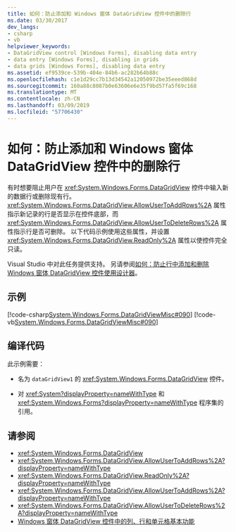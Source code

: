 ```yaml
---
title: 如何：防止添加和 Windows 窗体 DataGridView 控件中的删除行
ms.date: 03/30/2017
dev_langs:
- csharp
- vb
helpviewer_keywords:
- DataGridView control [Windows Forms], disabling data entry
- data entry [Windows Forms], disabling in grids
- data grids [Windows Forms], disabling data entry
ms.assetid: ef9539ce-539b-404e-84b6-ac282b64b88c
ms.openlocfilehash: c1e1d29cc7b13d34542a12050972be35eeed868d
ms.sourcegitcommit: 160a88c8087b0e63606e6e35f9bd57fa5f69c168
ms.translationtype: MT
ms.contentlocale: zh-CN
ms.lasthandoff: 03/09/2019
ms.locfileid: "57706430"
---
```

# <a name="how-to-prevent-row-addition-and-deletion-in-the-windows-forms-datagridview-control"></a>如何：防止添加和 Windows 窗体 DataGridView 控件中的删除行
有时想要阻止用户在 <xref:System.Windows.Forms.DataGridView> 控件中输入新的数据行或删除现有行。 <xref:System.Windows.Forms.DataGridView.AllowUserToAddRows%2A> 属性指示新记录的行是否显示在控件底部，而 <xref:System.Windows.Forms.DataGridView.AllowUserToDeleteRows%2A> 属性指示行是否可删除。 以下代码示例使用这些属性，并设置 <xref:System.Windows.Forms.DataGridView.ReadOnly%2A> 属性以使控件完全只读。  
  
 Visual Studio 中对此任务提供支持。 另请参阅[如何：防止行中添加和删除 Windows 窗体 DataGridView 控件使用设计器](prevent-row-addition-and-deletion-in-the-datagrid-using-the-designer.md)。  
  
## <a name="example"></a>示例  
 [!code-csharp[System.Windows.Forms.DataGridViewMisc#090](~/samples/snippets/csharp/VS_Snippets_Winforms/System.Windows.Forms.DataGridViewMisc/CS/datagridviewmisc.cs#090)]
 [!code-vb[System.Windows.Forms.DataGridViewMisc#090](~/samples/snippets/visualbasic/VS_Snippets_Winforms/System.Windows.Forms.DataGridViewMisc/VB/datagridviewmisc.vb#090)]  
  
## <a name="compiling-the-code"></a>编译代码  
 此示例需要：  
  
-   名为 `dataGridView1` 的 <xref:System.Windows.Forms.DataGridView> 控件。  
  
-   对 <xref:System?displayProperty=nameWithType> 和 <xref:System.Windows.Forms?displayProperty=nameWithType> 程序集的引用。  
  
## <a name="see-also"></a>请参阅
- <xref:System.Windows.Forms.DataGridView>
- <xref:System.Windows.Forms.DataGridView.AllowUserToAddRows%2A?displayProperty=nameWithType>
- <xref:System.Windows.Forms.DataGridView.ReadOnly%2A?displayProperty=nameWithType>
- <xref:System.Windows.Forms.DataGridView.AllowUserToAddRows%2A?displayProperty=nameWithType>
- <xref:System.Windows.Forms.DataGridView.AllowUserToDeleteRows%2A?displayProperty=nameWithType>
- [Windows 窗体 DataGridView 控件中的列、行和单元格基本功能](basic-column-row-and-cell-features-wf-datagridview-control.md)
